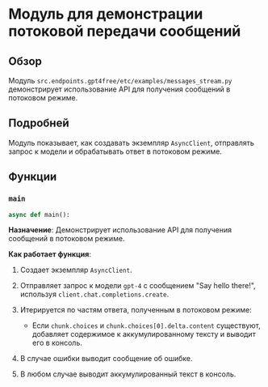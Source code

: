 # Модуль для демонстрации потоковой передачи сообщений

## Обзор

Модуль `src.endpoints.gpt4free/etc/examples/messages_stream.py` демонстрирует использование API для получения сообщений в потоковом режиме.

## Подробней

Модуль показывает, как создавать экземпляр `AsyncClient`, отправлять запрос к модели и обрабатывать ответ в потоковом режиме.

## Функции

### `main`

```python
async def main():
```

**Назначение**: Демонстрирует использование API для получения сообщений в потоковом режиме.

**Как работает функция**:

1.  Создает экземпляр `AsyncClient`.
2.  Отправляет запрос к модели `gpt-4` с сообщением "Say hello there!", используя `client.chat.completions.create`.
3.  Итерируется по частям ответа, полученным в потоковом режиме:

    *   Если `chunk.choices` и `chunk.choices[0].delta.content` существуют, добавляет содержимое к аккумулированному тексту и выводит его в консоль.
4.  В случае ошибки выводит сообщение об ошибке.
5.  В любом случае выводит аккумулированный текст в консоль.